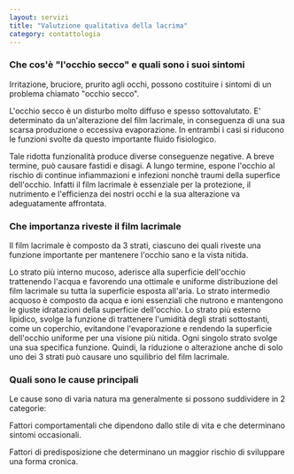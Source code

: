 ```yaml
---
layout: servizi
title: "Valutzione qualitativa della lacrima"
category: contattologia
---
```


### Che cos'è "l'occhio secco" e quali sono i suoi sintomi

Irritazione, bruciore, prurito agli occhi, possono costituire i sintomi di un problema chiamato "occhio secco".

L'occhio secco è un disturbo molto diffuso e spesso sottovalutato. E' determinato da un'alterazione del film lacrimale, in conseguenza di una sua scarsa produzione o eccessiva evaporazione. In entrambi i casi si riducono le funzioni svolte da questo importante fluido fisiologico.

Tale ridotta funzionalità produce diverse conseguenze negative. A breve termine, può causare fastidi e disagi. A lungo termine, espone l'occhio al rischio di continue infiammazioni e infezioni nonchè traumi della superfice dell'occhio. Infatti il film lacrimale è essenziale per la protezione, il nutrimento e l'efficienza dei nostri occhi e la sua alterazione va adeguatamente affrontata.

### Che importanza riveste il film lacrimale

Il film lacrimale è composto da 3 strati, ciascuno dei quali riveste una funzione importante per mantenere l'occhio sano e la vista nitida.

Lo strato più interno mucoso, aderisce alla superficie dell'occhio trattenendo l'acqua e favorendo una ottimale e uniforme distribuzione del film lacrimale su tutta la superficie esposta all'aria.
Lo strato intermedio acquoso è composto da acqua e ioni essenziali che nutrono e mantengono le giuste idratazioni della superficie dell'occhio.
Lo strato più esterno lipidico, svolge la funzione di trattenere l'umidità degli strati sottostanti, come un coperchio, evitandone l'evaporazione e rendendo la superficie dell'occhio uniforme per una visione più nitida.
Ogni singolo strato svolge una sua specifica funzione. Quindi, la riduzione o alterazione anche di solo uno dei 3 strati può causare uno squilibrio del film lacrimale.

### Quali sono le cause principali

Le cause sono di varia natura ma generalmente si possono suddividere in 2 categorie:

Fattori comportamentali che dipendono dallo stile di vita  e che determinano sintomi occasionali.

Fattori di predisposizione che determinano un maggior rischio di sviluppare una forma cronica.
